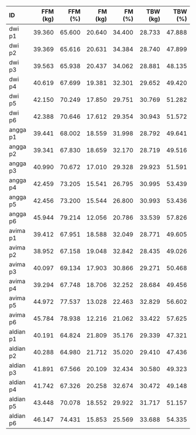 | ID	| FFM (kg)	| FFM (%)	| FM (kg)	| FM (%)	| TBW (kg)	| TBW (%)	|
| :-	| -:	| -:	| -:	| -:	| -:	| -:	|
| dwi p1	| 39.360	| 65.600	| 20.640	| 34.400	| 28.733	| 47.888	|
| dwi p2	| 39.369	| 65.616	| 20.631	| 34.384	| 28.740	| 47.899	|
| dwi p3	| 39.563	| 65.938	| 20.437	| 34.062	| 28.881	| 48.135	|
| dwi p4	| 40.619	| 67.699	| 19.381	| 32.301	| 29.652	| 49.420	|
| dwi p5	| 42.150	| 70.249	| 17.850	| 29.751	| 30.769	| 51.282	|
| dwi p6	| 42.388	| 70.646	| 17.612	| 29.354	| 30.943	| 51.572	|
| angga p1	| 39.441	| 68.002	| 18.559	| 31.998	| 28.792	| 49.641	|
| angga p2	| 39.341	| 67.830	| 18.659	| 32.170	| 28.719	| 49.516	|
| angga p3	| 40.990	| 70.672	| 17.010	| 29.328	| 29.923	| 51.591	|
| angga p4	| 42.459	| 73.205	| 15.541	| 26.795	| 30.995	| 53.439	|
| angga p5	| 42.456	| 73.200	| 15.544	| 26.800	| 30.993	| 53.436	|
| angga p6	| 45.944	| 79.214	| 12.056	| 20.786	| 33.539	| 57.826	|
| avima p1	| 39.412	| 67.951	| 18.588	| 32.049	| 28.771	| 49.605	|
| avima p2	| 38.952	| 67.158	| 19.048	| 32.842	| 28.435	| 49.026	|
| avima p3	| 40.097	| 69.134	| 17.903	| 30.866	| 29.271	| 50.468	|
| avima p4	| 39.294	| 67.748	| 18.706	| 32.252	| 28.684	| 49.456	|
| avima p5	| 44.972	| 77.537	| 13.028	| 22.463	| 32.829	| 56.602	|
| avima p6	| 45.784	| 78.938	| 12.216	| 21.062	| 33.422	| 57.625	|
| aldian p1	| 40.191	| 64.824	| 21.809	| 35.176	| 29.339	| 47.321	|
| aldian p2	| 40.288	| 64.980	| 21.712	| 35.020	| 29.410	| 47.436	|
| aldian p3	| 41.891	| 67.566	| 20.109	| 32.434	| 30.580	| 49.323	|
| aldian p4	| 41.742	| 67.326	| 20.258	| 32.674	| 30.472	| 49.148	|
| aldian p5	| 43.448	| 70.078	| 18.552	| 29.922	| 31.717	| 51.157	|
| aldian p6	| 46.147	| 74.431	| 15.853	| 25.569	| 33.688	| 54.335	|
